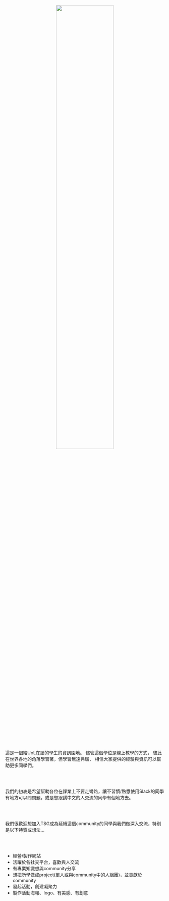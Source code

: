 <p style="text-align: center">
<img src="https://user-images.githubusercontent.com/14081948/160769916-cd80de8f-e3df-4b6c-a1ea-b00e866e0190.png" width="60%" style="display:block;margin-left:auto;margin-right:auto;" />
</p>

<p class="about-us">
這是一個給UoL在讀的學生的資訊園地。
儘管這個學位是線上教學的方式，
彼此在世界各地的角落學習著，但學習無遠弗屆，
相信大家提供的經驗與資訊可以幫助更多同學們。

<br><br>

我們的初衷是希望幫助各位在課業上不要走彎路，讓不習慣/熟悉使用Slack的同學有地方可以問問題，或是想跟講中文的人交流的同學有個地方去。

<br><br>

我們很歡迎想加入TSG成為延續這個community的同學與我們做深入交流，特別是以下特質或想法...</p>
<br><br>

<ul class="about-us">
    <li>經營/製作網站</li>
    <li>活躍於各社交平台，喜歡與人交流</li>
    <li>有專業知識想與community分享</li>
    <li>想把所學做成project(單人或與community中的人組團)，並貢獻於community</li>
    <li>發起活動，創建凝聚力</li>
    <li>製作活動海報、logo、有美感、有創意</li>
</ul>
